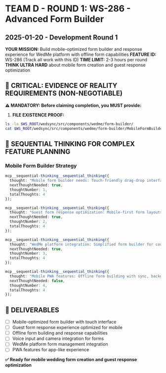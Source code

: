 # TEAM D - ROUND 1: WS-286 - Advanced Form Builder
## 2025-01-20 - Development Round 1

**YOUR MISSION:** Build mobile-optimized form builder and response experience for WedMe platform with offline form capabilities
**FEATURE ID:** WS-286 (Track all work with this ID)
**TIME LIMIT:** 2-3 hours per round
**THINK ULTRA HARD** about mobile form creation and guest response optimization

## 🚨 CRITICAL: EVIDENCE OF REALITY REQUIREMENTS (NON-NEGOTIABLE)

**⚠️ MANDATORY: Before claiming completion, you MUST provide:**

1. **FILE EXISTENCE PROOF:**
```bash
ls -la $WS_ROOT/wedsync/src/components/wedme/form-builder/
cat $WS_ROOT/wedsync/src/components/wedme/form-builder/MobileFormBuilder.tsx | head -20
```

## 🧠 SEQUENTIAL THINKING FOR COMPLEX FEATURE PLANNING

### Mobile Form Builder Strategy
```typescript
mcp__sequential-thinking__sequential_thinking({
  thought: "Mobile form builder needs: Touch-friendly drag-drop interface, simplified field selection for mobile, voice-to-text for form questions, camera integration for image fields, GPS location for venue-specific forms, offline form building capability, one-handed operation support.",
  nextThoughtNeeded: true,
  thoughtNumber: 1,
  totalThoughts: 4
});

mcp__sequential-thinking__sequential_thinking({
  thought: "Guest form response optimization: Mobile-first form layouts, progress indicators for long forms, auto-save functionality, voice input for text fields, photo upload for dietary restrictions/accessibility needs, location capture for travel planning, offline response capability.",
  nextThoughtNeeded: true,
  thoughtNumber: 2,
  totalThoughts: 4
});

mcp__sequential-thinking__sequential_thinking({
  thought: "WedMe platform integration: Simplified form builder for couples on-the-go, guest response tracking in mobile dashboard, push notifications for form completions, wedding day form access, vendor form coordination, timeline-based form automation.",
  nextThoughtNeeded: true,
  thoughtNumber: 3,
  totalThoughts: 4
});

mcp__sequential-thinking__sequential_thinking({
  thought: "Mobile PWA features: Offline form building with sync, background form submission, push notifications for responses, home screen installation, haptic feedback for interactions, mobile-optimized field types, gesture-based navigation.",
  nextThoughtNeeded: false,
  thoughtNumber: 4,
  totalThoughts: 4
});
```

## 🎯 DELIVERABLES
- [ ] Mobile-optimized form builder with touch interface
- [ ] Guest form response experience optimized for mobile
- [ ] Offline form building and response capabilities
- [ ] Voice input and camera integration for forms
- [ ] WedMe platform form management integration
- [ ] PWA features for app-like experience

**✅ Ready for mobile wedding form creation and guest response optimization**
